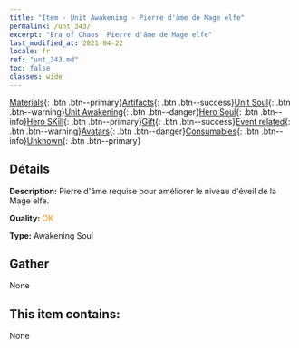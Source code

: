 ```yaml
---
title: "Item - Unit Awakening - Pierre d'âme de Mage elfe"
permalink: /unt_343/
excerpt: "Era of Chaos  Pierre d'âme de Mage elfe"
last_modified_at: 2021-04-22
locale: fr
ref: "unt_343.md"
toc: false
classes: wide
---
```

 [Materials](/ItemsFR/){: .btn .btn--primary}[Artifacts](/ItemsFR/Artifacts/){: .btn .btn--success}[Unit Soul](/ItemsFR/UnitSoul/){: .btn .btn--warning}[Unit Awakening](/ItemsFR/UnitAwakening/){: .btn .btn--danger}[Hero Soul](/ItemsFR/HeroSoul/){: .btn .btn--info}[Hero SKill](/ItemsFR/HeroSkill/){: .btn .btn--primary}[Gift](/ItemsFR/Gift/){: .btn .btn--success}[Event related](/ItemsFR/Events/){: .btn .btn--warning}[Avatars](/ItemsFR/Avatars/){: .btn .btn--danger}[Consumables](/ItemsFR/Consumables/){: .btn .btn--info}[Unknown](/ItemsFR/Unknown/){: .btn .btn--primary}

## Détails
 **Description:** Pierre d'âme requise pour améliorer le niveau d'éveil de la Mage elfe.

 **Quality:** <span style="color: #FF8C00">OK</span>

 **Type:** Awakening Soul

## Gather

  None

## This item contains:

  None

